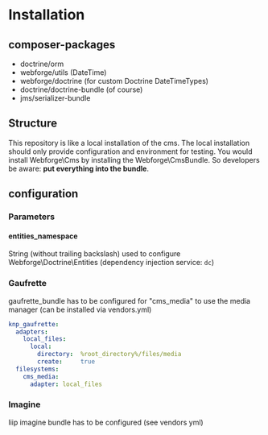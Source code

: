 # Installation

## composer-packages

 - doctrine/orm
 - webforge/utils (DateTime)
 - webforge/doctrine (for custom Doctrine DateTimeTypes)
 - doctrine/doctrine-bundle (of course)
 - jms/serializer-bundle

## Structure

This repository is like a local installation of the cms. The local installation should only provide configuration and environment for testing. You would install Webforge\Cms by installing the Webforge\CmsBundle. So developers be aware: **put everything into the bundle**.


## configuration

### Parameters

#### entities_namespace

String (without trailing backslash) used to configure Webforge\Doctrine\Entities (dependency injection service: `dc`)


### Gaufrette

gaufrette_bundle has to be configured for "cms_media" to use the media manager (can be installed via vendors.yml)

```yaml
knp_gaufrette:
  adapters:
    local_files:
      local:
        directory:  %root_directory%/files/media
        create:     true
  filesystems:
    cms_media:
      adapter: local_files
```

### Imagine

liip imagine bundle has to be configured (see vendors yml)


